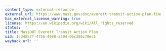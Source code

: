 ```yaml
---
content_type: external-resource
external_url: https://www.mass.gov/doc/everett-transit-action-plan-final-report/download#:~:text=The%20Everett%20Transit%20Action%20Plan,study%20by%20other%20planning%20processes.
has_external_license_warning: true
license: https://en.wikipedia.org/wiki/All_rights_reserved
status: ''
title: MassDOT Everett Transit Action Plan
uid: 1c34857f-4756-4988-a594-0bc380c70ec1
wayback_url: ''
---
```

